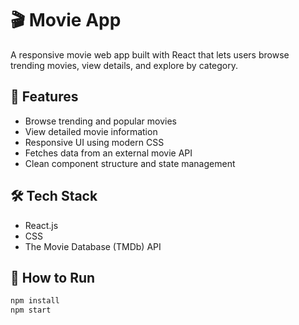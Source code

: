 # 🎬 Movie App

A responsive movie web app built with React that lets users browse trending movies, view details, and explore by category.

## 🚀 Features
- Browse trending and popular movies
- View detailed movie information
- Responsive UI using modern CSS
- Fetches data from an external movie API
- Clean component structure and state management

## 🛠 Tech Stack
- React.js
- CSS
- The Movie Database (TMDb) API

## 📂 How to Run
```bash
npm install
npm start
